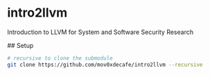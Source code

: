 # intro2llvm
Introduction to LLVM for System and Software Security Research

## Setup

```sh
# recursive to clone the submodule
git clone https://github.com/mov0xdecafe/intro2llvm --recursive
```